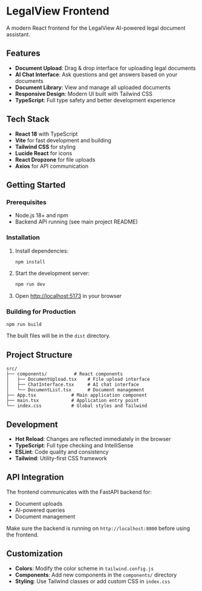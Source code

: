 # LegalView Frontend

A modern React frontend for the LegalView AI-powered legal document assistant.

## Features

- **Document Upload**: Drag & drop interface for uploading legal documents
- **AI Chat Interface**: Ask questions and get answers based on your documents
- **Document Library**: View and manage all uploaded documents
- **Responsive Design**: Modern UI built with Tailwind CSS
- **TypeScript**: Full type safety and better development experience

## Tech Stack

- **React 18** with TypeScript
- **Vite** for fast development and building
- **Tailwind CSS** for styling
- **Lucide React** for icons
- **React Dropzone** for file uploads
- **Axios** for API communication

## Getting Started

### Prerequisites

- Node.js 18+ and npm
- Backend API running (see main project README)

### Installation

1. Install dependencies:
   ```bash
   npm install
   ```

2. Start the development server:
   ```bash
   npm run dev
   ```

3. Open [http://localhost:5173](http://localhost:5173) in your browser

### Building for Production

```bash
npm run build
```

The built files will be in the `dist` directory.

## Project Structure

```
src/
├── components/          # React components
│   ├── DocumentUpload.tsx    # File upload interface
│   ├── ChatInterface.tsx     # AI chat interface
│   └── DocumentList.tsx      # Document management
├── App.tsx             # Main application component
├── main.tsx            # Application entry point
└── index.css           # Global styles and Tailwind
```

## Development

- **Hot Reload**: Changes are reflected immediately in the browser
- **TypeScript**: Full type checking and IntelliSense
- **ESLint**: Code quality and consistency
- **Tailwind**: Utility-first CSS framework

## API Integration

The frontend communicates with the FastAPI backend for:
- Document uploads
- AI-powered queries
- Document management

Make sure the backend is running on `http://localhost:8000` before using the frontend.

## Customization

- **Colors**: Modify the color scheme in `tailwind.config.js`
- **Components**: Add new components in the `components/` directory
- **Styling**: Use Tailwind classes or add custom CSS in `index.css`
